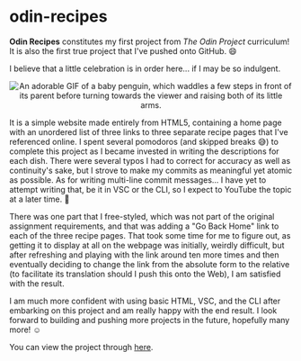 # odin-recipes

**Odin Recipes** constitutes my first project from *The Odin Project* curriculum! It is also the first true project that I've pushed onto GitHub. :smile:

I believe that a little celebration is in order here... if I may be so indulgent.

<p align="center">
    <img src="https://img.ibxk.com.br/2014/05/24/24105746508033.gif" alt="An adorable GIF of a baby penguin, which waddles a few steps in front of its parent before turning towards the viewer and raising both of its little arms."/>
</p>

It is a simple website made entirely from HTML5, containing a home page with an unordered list of three links to three separate recipe pages that I've referenced online. I spent several pomodoros (and skipped breaks :sweat_smile:) to complete this project as I became invested in writing the descriptions for each dish. There were several typos I had to correct for accuracy as well as continuity's sake, but I strove to make my commits as meaningful yet atomic as possible. As for writing multi-line commit messages... I have yet to attempt writing that, be it in VSC or the CLI, so I expect to YouTube the topic at a later time. :penguin:

There was one part that I free-styled, which was not part of the original assignment requirements, and that was adding a "Go Back Home" link to each of the three recipe pages. That took some time for me to figure out, as getting it to display at all on the webpage was initially, weirdly difficult, but after refreshing and playing with the link around ten more times and then eventually deciding to change the link from the absolute form to the relative (to facilitate its translation should I push this onto the Web), I am satisfied with the result.

I am much more confident with using basic HTML, VSC, and the CLI after embarking on this project and am really happy with the end result. I look forward to building and pushing more projects in the future, hopefully many more! :relaxed:

You can view the project through [here](https://chiisquare.github.io/odin-recipes/).